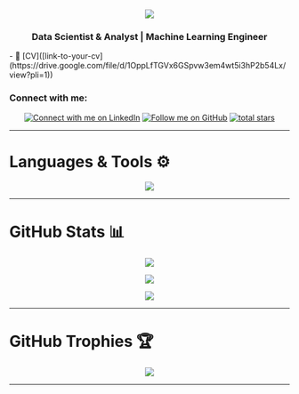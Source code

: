 <h1 align="center">
    <img src="https://readme-typing-svg.herokuapp.com/?font=Ubuntu&size=35&center=true&vCenter=true&color=bbcfe2&width=500&height=70&duration=3000&lines=Hey+,+I'm+Mahmoud+Nagiub+👋🏻;+I'm+George+Ezat+👨🏻‍💻;"/>
</h1>
<h3 align="center"> Data Scientist & Analyst | Machine Learning Engineer </h3>
- 📄 [CV]([link-to-your-cv](https://drive.google.com/file/d/1OppLfTGVx6GSpvw3em4wt5i3hP2b54Lx/view?pli=1))

### Connect with me:
<p align="center">
    <a href="https://www.linkedin.com/in/mahmoudnagiubb">
        <img alt="Connect with me on LinkedIn" title="Connect with me on LinkedIn" src="https://custom-icon-badges.demolab.com/badge/LinkedIn-Connect-blue?color=1f7daf&labelColor=0e76a8&style=for-the-badge&logo=linkedin-s&label=&logoColor=white"/></a>
    <a href="https://github.com/MahmoudNagiubX?tab=followers">
        <img alt="Follow me on GitHub" title="Follow me on GitHub" src="https://custom-icon-badges.demolab.com/github/followers/GeorgeEzat?color=236ad3&labelColor=1155ba&style=for-the-badge&logo=github&label=Follow&logoColor=white"/></a>
    <a href="https://github.com/MahmoudNagiubX?tab=repositories&sort=stargazers">
        <img alt="total stars" title="Total stars on GitHub" src="https://custom-icon-badges.demolab.com/github/stars/GeorgeEzat?color=55960c&style=for-the-badge&labelColor=488207&logo=star"/></a>
</p>

---

# **Languages & Tools ⚙️**

<div align="center">
    <img src="https://skillicons.dev/icons?i=ubuntu,vscode,github,git,cpp,python,mysql" />
</div>

---

# **GitHub Stats 📊**

<div align='center'>

![](https://github-readme-stats.vercel.app/api?username=MahmoudNagiubX&theme=github_dark&hide_border=false&include_all_commits=false&count_private=true&show_icons=true&rank_icon=github&border_radius=10)

![](https://nirzak-streak-stats.vercel.app/?user=MahmoudNagiubX&theme=github_dark&hide_border=false&count_private=true&border_radius=10)

![](https://github-readme-stats.vercel.app/api/top-langs/?username=MahmoudNagiubX&theme=github_dark&hide_border=false&include_all_commits=true&count_private=true&layout=compact&border_radius=10&exclude_repo=MahmoudNagiubX)

</div>

---

# **GitHub Trophies 🏆**

<div align='center'>

![](https://github-profile-trophy.vercel.app/?username=MahmoudNagiubX&theme=nord&no-frame=false&no-bg=t&margin-w=6)

</div>

---
